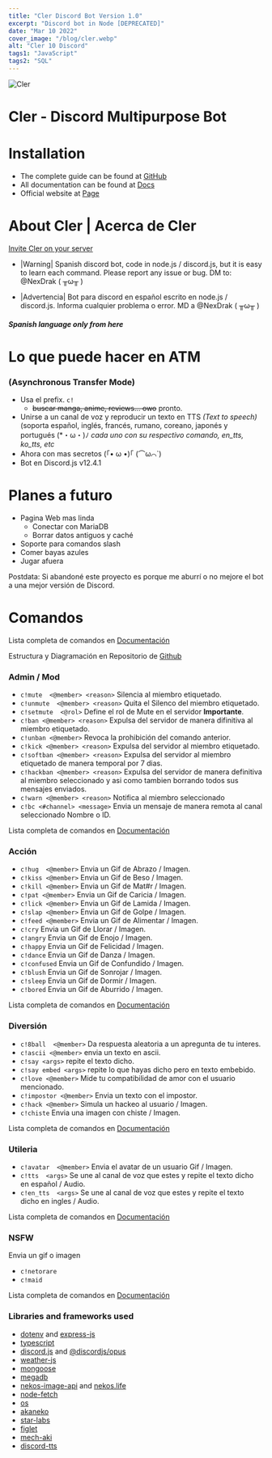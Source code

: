 ```yaml
---
title: "Cler Discord Bot Version 1.0"
excerpt: "Discord bot in Node [DEPRECATED]"
date: "Mar 10 2022"
cover_image: "/blog/cler.webp"
alt: "Cler 10 Discord"
tags1: "JavaScript"
tags2: "SQL"
---
```


![Cler](https://i.ibb.co/3h4PkHZ/clerbgred.gif)

# Cler - Discord Multipurpose Bot

# Installation
* The complete guide can be found at [GitHub](https://github.com/aiskoadt/Cler-page)
* All documentation can be found at [Docs](https://aiskoadt.gitbook.io/cler/)
* Official website at [Page](https://aiskoadt.github.io/Cler-page/)


# About Cler | Acerca de Cler

[Invite Cler on your server](https://discord.com/oauth2/authorize?client_id=774150617546883073&permissions=8&scope=bot)
* |Warning| Spanish discord bot, code in node.js / discord.js, but it is easy to learn each command.
Please report any issue or bug.
DM to: @NexDrak ( ╥ω╥ )

* |Advertencia| Bot para discord en español escrito en node.js / discord.js.
Informa cualquier problema o error.
MD a @NexDrak ( ╥ω╥ )

#### *Spanish language only from here*
# Lo que puede hacer en ATM
### (Asynchronous Transfer Mode)
- Usa el prefix. `c!`
  - ~~buscar manga, anime, reviews... owo~~ pronto.
- Unirse a un canal de voz y reproducir un texto en TTS _(Text to speech)_ (soporta español, inglés, francés, rumano, coreano, japonés y portugués (*・ω・)ﾉ *cada uno con su respectivo comando, en_tts, ko_tts, etc*
- Ahora con mas secretos (｢• ω •)｢ (⌒ω⌒`)
- Bot en Discord.js v12.4.1

# Planes a futuro
- Pagina Web mas linda
  - Conectar con MariaDB
  - Borrar datos antiguos y caché
- Soporte para comandos slash
- Comer bayas azules
- Jugar afuera

Postdata: Si abandoné este proyecto es porque me aburrí o no mejore el bot a una mejor versión de Discord.

# Comandos
Lista completa de comandos en [Documentación](https://aiskoa.gitbook.io/cler/)

Estructura y Diagramación en Repositorio de [Github](https://github.com/aiskoadt/Cler)

### Admin / Mod
* `c!mute  <@member> <reason>` Silencia al miembro etiquetado.
* `c!unmute  <@member> <reason>` Quita el Silenco del miembro etiquetado. 
* `c!setmute  <@rol>` Define el rol de Mute en el servidor **Importante**.
* `c!ban <@member> <reason>` Expulsa del servidor de manera difinitiva al miembro etiquetado.
* `c!unban <@member>` Revoca la prohibición del comando anterior. 
* `c!kick <@member> <reason>` Expulsa del servidor al miembro etiquetado.
* `c!softban <@member> <reason>` Expulsa del servidor al miembro etiquetado de manera temporal por 7 dias.
* `c!hackban <@member> <reason>` Expulsa del servidor de manera definitiva al miembro seleccionado y asi como tambien borrando todos sus mensajes enviados.
* `c!warn <@member> <reason>` Notifica al miembro seleccionado
* `c!bc <#channel> <message>` Envia un mensaje de manera remota al canal seleccionado Nombre o ID.

Lista completa de comandos en [Documentación](https://aiskoadt.gitbook.io/cler/)

### Acción
* `c!hug  <@member>` Envia un Gif de Abrazo / Imagen. 
* `c!kiss <@member>` Envia un Gif de Beso / Imagen. 
* `c!kill <@member>` Envia un Gif de Mat#r / Imagen. 
* `c!pat <@member>` Envia un Gif de Caricia / Imagen.
* `c!lick <@member>` Envia un Gif de Lamida / Imagen. 
* `c!slap <@member>` Envia un Gif de Golpe / Imagen. 
* `c!feed <@member>` Envia un Gif de Alimentar / Imagen. 
* `c!cry` Envia un Gif de Llorar / Imagen.
* `c!angry` Envia un Gif de Enojo / Imagen.
* `c!happy` Envia un Gif de Felicidad / Imagen.
* `c!dance` Envia un Gif de Danza / Imagen.
* `c!confused` Envia un Gif de Confundido / Imagen.
* `c!blush` Envia un Gif de Sonrojar / Imagen.
* `c!sleep` Envia un Gif de Dormir / Imagen.
* `c!bored` Envia un Gif de Aburrido / Imagen.

Lista completa de comandos en [Documentación](https://aiskoa.gitbook.io/cler/)

### Diversión
* `c!8ball  <@member>` Da respuesta aleatoria a un apregunta de tu interes. 
* `c!ascii <@member>` envia un texto en ascii. 
* `c!say <args>` repite el texto dicho. 
* `c!say embed <args>` repite lo que hayas dicho pero en texto embebido. 
* `c!love <@member>` Mide tu compatibilidad de amor con el usuario mencionado.
* `c!impostor <@member>` Envia un texto con el impostor. 
* `c!hack <@member>` Simula un hackeo al usuario / Imagen.
* `c!chiste` Envia una imagen con chiste / Imagen.

Lista completa de comandos en [Documentación](https://aiskoa.gitbook.io/cler/)

### Utileria
* `c!avatar  <@member>` Envia el avatar de un usuario Gif / Imagen. 
* `c!tts  <args>` Se une al canal de voz que estes y repite el texto dicho en español / Audio. 
* `c!en_tts  <args>` Se une al canal de voz que estes y repite el texto dicho en ingles / Audio. 

Lista completa de comandos en [Documentación](https://aiskoa.gitbook.io/cler/)

### NSFW
Envia un gif o imagen 
* `c!netorare`
* `c!maid`

Lista completa de comandos en [Documentación](https://aiskoa.gitbook.io/cler/)

### Libraries and frameworks used
* [dotenv](https://github.com/motdotla/dotenv#readme) and [express-js](http://expressjs.com/)
* [typescript](https://www.typescriptlang.org/)
* [discord.js](https://github.com/discordjs/discord.js/) and [@discordjs/opus](https://www.npmjs.com/package/@discordjs/opus)
* [weather-js](https://github.com/devfacet/weather)
* [mongoose](https://github.com/Automattic/mongoose)
* [megadb](https://github.com/sergiom19/guia-megadb)
* [nekos-image-api](https://www.npmjs.com/package/nekos-image-api) and [nekos.life](https://github.com/Nekos-life/nekos-dot-life)
* [node-fetch](https://github.com/node-fetch/node-fetch)
* [os](https://github.com/DiegoRBaquero/node-os)
* [akaneko](https://npm.io/package/akaneko)
* [star-labs](https://www.npmjs.com/package/star-labs)
* [figlet](https://github.com/patorjk/figlet.js#readme)
* [mech-aki](https://github.com/MechSlayer/mech-aki#readme)
* [discord-tts](https://www.npmjs.com/package/discord-tts)